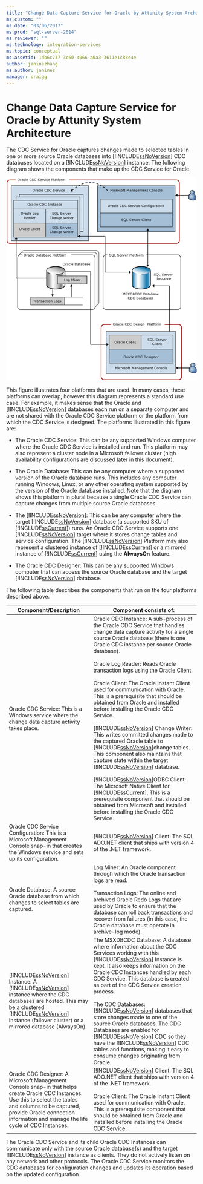 ```yaml
---
title: "Change Data Capture Service for Oracle by Attunity System Architecture | Microsoft Docs"
ms.custom: ""
ms.date: "03/06/2017"
ms.prod: "sql-server-2014"
ms.reviewer: ""
ms.technology: integration-services
ms.topic: conceptual
ms.assetid: 1db6c737-3c60-4066-a0a3-3611e1c83e4e
author: janinezhang
ms.author: janinez
manager: craigg
---
```

# Change Data Capture Service for Oracle by Attunity System Architecture
  The CDC Service for Oracle captures changes made to selected tables in one or more source Oracle databases into [!INCLUDE[ssNoVersion](../../../includes/ssnoversion-md.md)] CDC databases located on a [!INCLUDE[ssNoVersion](../../../includes/ssnoversion-md.md)] instance. The following diagram shows the components that make up the CDC Service for Oracle.  
  
 ![Service Architecture](../media/service-architecture.gif "Service Architecture")  
  
 This figure illustrates four platforms that are used. In many cases, these platforms can overlap, however this diagram represents a standard use case. For example, it makes sense that the Oracle and [!INCLUDE[ssNoVersion](../../../includes/ssnoversion-md.md)] databases each run on a separate computer and are not shared with the Oracle CDC Service platform or the platform from which the CDC Service is designed. The platforms illustrated in this figure are:  
  
-   The Oracle CDC Service: This can be any supported Windows computer where the Oracle CDC Service is installed and run. This platform may also represent a cluster node in a Microsoft failover cluster (high availability configurations are discussed later in this document).  
  
-   The Oracle Database: This can be any computer where a supported version of the Oracle database runs. This includes any computer running Windows, Linux, or any other operating system supported by the version of the Oracle database installed. Note that the diagram shows this platform in plural because a single Oracle CDC Service can capture changes from multiple source Oracle databases.  
  
-   The [!INCLUDE[ssNoVersion](../../../includes/ssnoversion-md.md)]: This can be any computer where the target [!INCLUDE[ssNoVersion](../../../includes/ssnoversion-md.md)] database (a supported SKU of [!INCLUDE[ssCurrent](../../../includes/sscurrent-md.md)]) runs. An Oracle CDC Service supports one [!INCLUDE[ssNoVersion](../../../includes/ssnoversion-md.md)] target where it stores change tables and service configuration. The [!INCLUDE[ssNoVersion](../../../includes/ssnoversion-md.md)] Platform may also represent a clustered instance of [!INCLUDE[ssCurrent](../../../includes/sscurrent-md.md)] or a mirrored instance of [!INCLUDE[ssCurrent](../../../includes/sscurrent-md.md)] using the **AlwaysOn** feature.  
  
-   The Oracle CDC Designer: This can be any supported Windows computer that can access the source Oracle database and the target [!INCLUDE[ssNoVersion](../../../includes/ssnoversion-md.md)] database.  
  
 The following table describes the components that run on the four platforms described above.  
  
|Component/Description|Component consists of:|  
|----------------------------|----------------------------|  
|Oracle CDC Service: This is a Windows service where the change data capture activity takes place.|Oracle CDC Instance: A sub-process of the Oracle CDC Service that handles change data capture activity for a single source Oracle database (there is one Oracle CDC instance per source Oracle database).<br /><br /> Oracle Log Reader: Reads Oracle transaction logs using the Oracle Client.<br /><br /> Oracle Client: The Oracle Instant Client used for communication with Oracle. This is a prerequisite that should be obtained from Oracle and installed before installing the Oracle CDC Service.<br /><br /> [!INCLUDE[ssNoVersion](../../../includes/ssnoversion-md.md)] Change Writer: This writes committed changes made to the captured Oracle table to [!INCLUDE[ssNoVersion](../../../includes/ssnoversion-md.md)]change tables. This component also maintains that capture state within the target [!INCLUDE[ssNoVersion](../../../includes/ssnoversion-md.md)] database.<br /><br /> [!INCLUDE[ssNoVersion](../../../includes/ssnoversion-md.md)]ODBC Client: The Microsoft Native Client for [!INCLUDE[ssCurrent](../../../includes/sscurrent-md.md)]. This is a prerequisite component that should be obtained from Microsoft and installed before installing the Oracle CDC Service.|  
|Oracle CDC Service Configuration: This is a Microsoft Management Console snap-in that creates the Windows service and sets up its configuration.|[!INCLUDE[ssNoVersion](../../../includes/ssnoversion-md.md)] Client: The SQL ADO.NET client that ships with version 4 of the .NET framework.|  
|Oracle Database: A source Oracle database from which changes to select tables are captured.|Log Miner: An Oracle component through which the Oracle transaction logs are read.<br /><br /> Transaction Logs: The online and archived Oracle Redo Logs that are used by Oracle to ensure that the database can roll back transactions and recover from failures (in this case, the Oracle database must operate in archive-log mode).|  
|[!INCLUDE[ssNoVersion](../../../includes/ssnoversion-md.md)] Instance: A [!INCLUDE[ssNoVersion](../../../includes/ssnoversion-md.md)] instance where the CDC databases are hosted. This may be a clustered [!INCLUDE[ssNoVersion](../../../includes/ssnoversion-md.md)] Instance (failover cluster) or a mirrored database (AlwaysOn).|The MSXDBCDC Database: A database where information about the CDC Services working with this [!INCLUDE[ssNoVersion](../../../includes/ssnoversion-md.md)] Instance is kept. It also keeps information on the Oracle CDC Instances handled by each CDC Service. This database is created as part of the CDC Service creation process.<br /><br /> The CDC Databases: [!INCLUDE[ssNoVersion](../../../includes/ssnoversion-md.md)] databases that store changes made to one of the source Oracle databases. The CDC Databases are enabled for [!INCLUDE[ssNoVersion](../../../includes/ssnoversion-md.md)] CDC so they have the [!INCLUDE[ssNoVersion](../../../includes/ssnoversion-md.md)] CDC tables and functions, making it easy to consume changes originating from Oracle.|  
|Oracle CDC Designer: A Microsoft Management Console snap-in that helps create Oracle CDC Instances. Use this to select the tables and columns to be captured, provide Oracle connection information and manage the life cycle of CDC Instances.|[!INCLUDE[ssNoVersion](../../../includes/ssnoversion-md.md)] Client: The SQL ADO.NET client that ships with version 4 of the .NET framework.<br /><br /> Oracle Client: The Oracle Instant Client used for communication with Oracle. This is a prerequisite component that should be obtained from Oracle and installed before installing the Oracle CDC Service.|  
  
 The Oracle CDC Service and its child Oracle CDC Instances can communicate only with the source Oracle database(s) and the target [!INCLUDE[ssNoVersion](../../../includes/ssnoversion-md.md)] instance as clients. They do not actively listen on any network and other protocols. The Oracle CDC Service monitors the CDC databases for configuration changes and updates its operation based on the updated configuration.  
  
  
